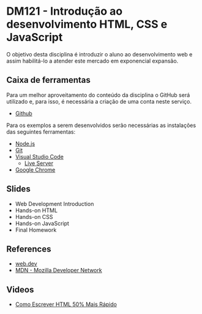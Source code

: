 # DM121 - Introdução ao desenvolvimento HTML, CSS e JavaScript

O objetivo desta disciplina é introduzir o aluno ao desenvolvimento web e assim habilitá-lo a atender este mercado em exponencial expansão.


## Caixa de ferramentas

Para um melhor aproveitamento do conteúdo da disciplina o GitHub será utilizado e, para isso, é necessária a criação de uma conta neste serviço.

- [Github](https://github.com/)

Para os exemplos a serem desenvolvidos serão necessárias as instalações das seguintes ferramentas:

- [Node.js](https://nodejs.org/en/)
- [Git](http://git-scm.com/)
- [Visual Studio Code](https://code.visualstudio.com/)
  - [Live Server](https://marketplace.visualstudio.com/items?itemName=ritwickdey.LiveServer)
- [Google Chrome](https://www.google.com/chrome/browser/desktop/index.html3)

## Slides

- Web Development Introduction
- Hands-on HTML
- Hands-on CSS
- Hands-on JavaScript
- Final Homework

## References

- [web.dev](https://web.dev/)
- [MDN - Mozilla Developer Network](https://developer.mozilla.org/)

## Videos

- [Como Escrever HTML 50% Mais Rápido](https://www.youtube.com/watch?v=8jLfTDn3_TM)

